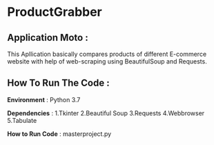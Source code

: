 # ProductGrabber

## Application Moto :

This Apllication basically compares products of different E-commerce website with help of web-scraping using BeautifulSoup and Requests.

## How To Run The Code :

<b>Environment</b>    :  Python 3.7


<b>Dependencies</b>   :  1.Tkinter  2.Beautiful Soup  3.Requests  4.Webbrowser  5.Tabulate
                  
<b>How to Run Code</b> : masterproject.py
